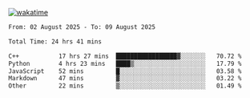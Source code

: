 [![wakatime](https://wakatime.com/badge/user/ef685785-b2de-4416-b5c6-df540c453238.svg)](https://wakatime.com/@ef685785-b2de-4416-b5c6-df540c453238)

<!--START_SECTION:waka-->

```txt
From: 02 August 2025 - To: 09 August 2025

Total Time: 24 hrs 41 mins

C++           17 hrs 27 mins  █████████████████▓░░░░░░░   70.72 %
Python        4 hrs 23 mins   ████▒░░░░░░░░░░░░░░░░░░░░   17.79 %
JavaScript    52 mins         █░░░░░░░░░░░░░░░░░░░░░░░░   03.58 %
Markdown      47 mins         ▓░░░░░░░░░░░░░░░░░░░░░░░░   03.22 %
Other         22 mins         ▒░░░░░░░░░░░░░░░░░░░░░░░░   01.49 %
```

<!--END_SECTION:waka-->
